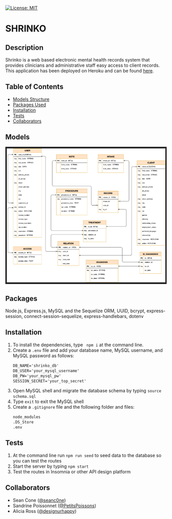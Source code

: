 [![License: MIT](https://img.shields.io/badge/License-MIT-yellow.svg)](https://opensource.org/licenses/MIT)

  # SHRINKO
  
  ## Description
  
  Shrinko is a web based electronic mental health records system that provides clinicians and administrative staff easy access to client records.
  This application has been deployed on Heroku and can be found [here](https://shrinko.herokuapp.com/).


  ## Table of Contents

  * [Models Structure](#models)
  * [Packages Used](#packages)
  * [Installation](#installation)
  * [Tests](#tests)
  * [Collaborators](#collaborators)

  ## Models

  ![ScreenShot](erdiagscreenshot.png)

  ## Packages

  Node.js, Express.js, MySQL and the Sequelize ORM, UUID, bcrypt, express-session, connect-session-sequelize, express-handlebars, dotenv

  ## Installation

  1. To install the dependencies, type `  npm i ` at the command line.
  2. Create a `.env` file and add your database name, MySQL username, and MySQL password as follows: 
      ```
      DB_NAME='shrinko_db'
      DB_USER='your_mysql_username'
      DB_PW='your_mysql_pw'
      SESSION_SECRET='your_top_secret'
      ```
  3. Open MySQL shell and migrate the database schema by typing `source schema.sql`
  4. Type `exit` to exit the MySQL shell
  5. Create a `.gitignore` file and the following folder and files:
      ```
      node_modules
      .DS_Store
      .env
      ```

  ## Tests

  1. At the command line run `npm run seed` to seed data to the database so you can test the routes
  2. Start the server by typing `npm start`
  3. Test the routes in Insomnia or other API design platform

  ## Collaborators

  - Sean Cone ([@seanc0ne](https://github.com/seanc0ne))
  - Sandrine Poissonnet ([@PetitsPoissons](https://github.com/PetitsPoissons/))
  - Alicia Ross ([@designurhappy](https://github.com/designurhappy))
